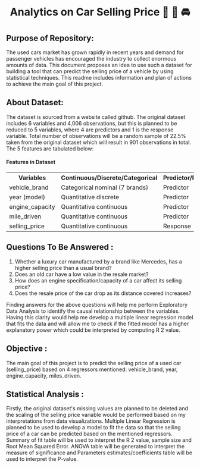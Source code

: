 <h1 align="center">Analytics on Car Selling Price 🚗 🚙 🚘</h1>

## Purpose of Repository:
The used cars market has grown rapidly in recent years and demand for passenger vehicles has encouraged the industry to collect enormous amounts of data. This document proposes an idea to use such a dataset for building a tool that can predict the selling price of a vehicle by using statistical techniques. This readme includes information and plan of actions to achieve the main goal of this project.

## About Dataset:
The dataset is sourced from a website called github. The original dataset includes 6 variables and 4,006 observations, but this is planned to be reduced to 5 variables, where 4 are predictors and 1 is the response variable. Total number of observations will be a random sample of 22.5% taken from the original dataset which will result in 901 observations in total. The 5 features are tabulated below:


<h4>Features in Dataset</h4>

<table>
  <tr>
    <th>Variables</th>
    <th>Continuous/Discrete/Categorical </th>
    <th>Predictor/Response</th>
  </tr>
  <tr>
    <td>vehicle_brand</td>
    <td>Categorical nominal (7 brands)</td>
    <td>Predictor</td>
  </tr>
  <tr>
    <td>year (model)</td>
    <td>Quantitative discrete</td>
    <td>Predictor</td>
  </tr>
  <tr>
    <td>engine_capacity</td>
    <td>Quantitative continuous</td>
    <td>Predictor</td>
  </tr>
  <tr>
    <td>mile_driven</td>
    <td>Quantitative continuous</td>
    <td>Predictor</td>
  </tr>
  <tr>
    <td>selling_price</td>
    <td>Quantitative continuous</td>
    <td>Response</td>
  </tr>
</table>

</body>
</html>


## Questions To Be Answered :
1. Whether a luxury car manufactured by a brand like Mercedes, has a higher selling price than a usual brand?
2. Does an old car have a low value in the resale market?
3. How does an engine specification/capacity of a car affect its selling price?
4. Does the resale price of the car drop as its distance covered increases?

Finding answers for the above questions will help me perform Exploratory Data Analysis to identify the causal relationship between the variables. Having this clarity would help me develop a multiple linear regression model that fits the data and will allow me to check if the fitted model has a higher explanatory power which could be interpreted by
computing R 2 value.

## Objective :
The main goal of this project is to predict the selling price of a used car (selling_price) based on 4 regressors mentioned: vehicle_brand, year, engine_capacity, miles_driven.

## Statistical Analysis :
Firstly, the original dataset's missing values are planned to be deleted and the scaling of the selling price variable would be performed based on my interpretations from data visualizations. Multiple Linear Regression is planned to be used to develop a model to fit the data so that the selling price of a car can be predicted based on the mentioned regressors. Summary of fit table will be used to interpret the R 2 value, sample size and Root Mean Squared Error. ANOVA table will be generated to interpret the measure of significance and Parameters estimates/coefficients table will be used to interpret the P-value.

